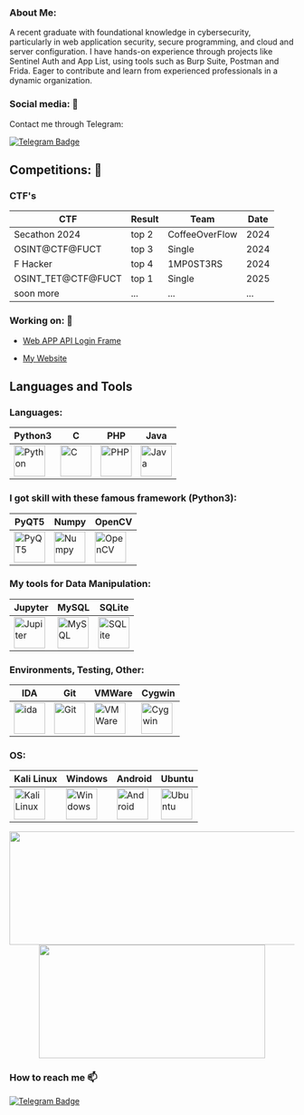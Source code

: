 ### About Me:    
A recent graduate with foundational knowledge in cybersecurity, particularly in web application security, secure programming, and cloud and server configuration. I have hands-on experience through projects like Sentinel Auth and App List, using tools such as Burp Suite, Postman and Frida. Eager to contribute and learn from experienced professionals in a dynamic organization.
    
  
### Social media: 📡    
Contact me through Telegram:

[![Telegram Badge](https://img.shields.io/badge/Telegram-blue?style=for-the-badge&logo=telegram&logoColor=white)](https://t.me/pr0x_mx)

## Competitions: 🥇

### CTF's

| CTF | Result | Team | Date |
|-----|-----|-----|-----|
|Secathon 2024|top 2|CoffeeOverFlow|2024|
|OSINT@CTF@FUCT|top 3|Single|2024|
|F Hacker|top 4|1MP0ST3RS|2024|
|OSINT_TET@CTF@FUCT|top 1|Single|2025|
|soon more|...|...|...|



### Working on: 🚀

- [Web APP API Login Frame](https://github.com/h1ax/Admin-Dashboard-key/tree/main)

- [My Website](https://capturer.io.vn)


## Languages and Tools 
<div>

### Languages:
| Python3 | C | PHP | Java |
|----------|----------|----------|----------|
|  <img src="https://upload.wikimedia.org/wikipedia/commons/thumb/c/c3/Python-logo-notext.svg/172px-Python-logo-notext.svg.png?20220821155029" title="Python"  alt="Python" width="55" height="55"/> |  <img src="https://upload.wikimedia.org/wikipedia/commons/thumb/3/35/The_C_Programming_Language_logo.svg/477px-The_C_Programming_Language_logo.svg.png?20230112193555" title="C"  alt="C" width="55" height="55"/> |  <img src="https://upload.wikimedia.org/wikipedia/commons/thumb/2/27/PHP-logo.svg/1067px-PHP-logo.svg.png?20180502235434" title="PHP" alt="PHP" width="55" height="55"/> |   <img src="https://www.kindpng.com/picc/m/198-1984828_java-icon-transparent-hd-png-download.png" title="Java" alt="Java" width="55" height="55"/> | 

  

### I got skill with these famous framework (Python3):

| PyQT5 | Numpy | OpenCV |
|----------|----------|----------|
|  <img src="https://upload.wikimedia.org/wikipedia/commons/thumb/e/e6/Python_and_Qt.svg/246px-Python_and_Qt.svg.png?20100415095700" title="PyQT5"  alt="PyQT5" width="55" height="55"/>|  <img src="https://upload.wikimedia.org/wikipedia/commons/thumb/1/1a/NumPy_logo.svg/1163px-NumPy_logo.svg.png?20180829224903" title="Numpy" alt="Numpy" width="55" height="55"/>| <img src="https://upload.wikimedia.org/wikipedia/commons/thumb/3/32/OpenCV_Logo_with_text_svg_version.svg/730px-OpenCV_Logo_with_text_svg_version.svg.png?20130608172504" title="OpenCV" alt="OpenCV" width="55" height="55"/>|



### My tools for Data Manipulation:

| Jupyter | MySQL | SQLite |
|----------|----------|----------|
|<img src="https://upload.wikimedia.org/wikipedia/commons/thumb/3/38/Jupyter_logo.svg/66px-Jupyter_logo.svg.png?20190118024747" title="Jupiter" alt="Jupiter" width="55" height="55"/>|<img src="https://upload.wikimedia.org/wikipedia/commons/thumb/5/51/Mysql.svg/72px-Mysql.svg.png?20220908220050" title="MySQL" alt="MySQL" width="55" height="55"/>|<img src="https://upload.wikimedia.org/wikipedia/commons/thumb/c/cc/SQLite_Logo.svg/486px-SQLite_Logo.svg.png?20091020153041" title="SQLite" alt="SQLite" width="55" height="55"/>|



  
### Environments, Testing, Other:

| IDA | Git | VMWare | Cygwin |
|----------|----------|----------|----------|
|<img src="https://duckduckgo.com/i/234a71aa.jpg" title="ida" alt="ida" width="55" height="55"/>|<img src="https://upload.wikimedia.org/wikipedia/commons/thumb/3/3f/Git_icon.svg/146px-Git_icon.svg.png?20220905010122" title="Git" alt="Git" width="55" height="55"/>|<img src="https://upload.wikimedia.org/wikipedia/commons/9/9a/Vmware.svg" title="VMWare" alt="VMWare" width="55" height="55"/>|<img src="https://upload.wikimedia.org/wikipedia/commons/2/29/Cygwin_logo.svg" title="Cygwin" alt="Cygwin" width="55" height="55"/>|

### OS:

| Kali Linux | Windows | Android | Ubuntu |
|----------|----------|----------|----------|
| <img src="https://upload.wikimedia.org/wikipedia/commons/thumb/4/4b/Kali_Linux_2.0_wordmark.svg/197px-Kali_Linux_2.0_wordmark.svg.png?20160123181431" title="Kali Linux" alt="Kali Linux" width="55" height="55"/> | <img src="https://upload.wikimedia.org/wikipedia/commons/thumb/e/e2/Windows_logo_and_wordmark_-_2021.svg/1200px-Windows_logo_and_wordmark_-_2021.svg.png?20211017210008" title="Windows" alt="Windows" width="55" height="55"/> | <img src="https://upload.wikimedia.org/wikipedia/commons/thumb/d/d7/Android_robot.svg/767px-Android_robot.svg.png?20180121030125" title="Android" alt="Android" width="55" height="55"/> | <img src="https://duckduckgo.com/i/3a3dca1bba73e0f3.png" title="Ubuntu" alt="Ubuntu" width="55" height="55"/> |

</div>


<p align="center">
  <img width="600" height="200" src="https://github-readme-stats.vercel.app/api?username=h1ax&show_icons=true&theme=vision-friendly-dark">
  <img width="400" height="200" src="https://github-readme-stats.vercel.app/api/top-langs/?username=h1ax&size_weight=0.15&count_weight=0.5&layout=compact&theme=vision-friendly-dark">
</p>

### How to reach me :mailbox:
[![Telegram Badge](https://img.shields.io/badge/Telegram-blue?style=flat&logo=telegram&logoColor=white)](https://t.me/ImCapturer)
